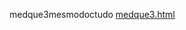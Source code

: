 medque3mesmodoctudo 
<a href='https://gabrielryanft.github.io/learning/cursoemvideo/htmlecss/css/medque/medque3mesmodoctudo/medque3.html/' target='_blank' rel='next'>medque3.html</a><br/>
